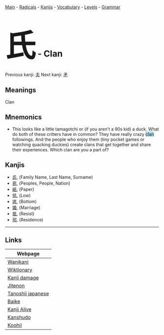 <style> bigfont {font-size: 100px}</style>
[Main](../README.md) -
[Radicals](../radicals.md) -
[Kanjis](../kanjis.md) -
[Vocabulary](../vocabulary.md) -
[Levels](../levels.md) -
[Grammar](../grammar.md)
# <bigfont> 氏</bigfont> - Clan 

Previous kanji: [夫](夫.md) Next kanji: [矛](矛.md) 

## Meanings
 Clan
## Mnemonics
 * This looks like a little tamagotchi or (if you aren't a 90s kid) a duck. What do both of these critters have in common? They have really crazy <span style="background-color:#ADD8E6"> clan</span> followings. And the people who enjoy them (tiny pocket games or watching quacking duckies) create clans that get together and share their experiences. Which clan are you a part of?


## Kanjis
 * [氏](../kanjis/氏.md), (Family Name, Last Name, Surname)
* [民](../kanjis/民.md), (Peoples, People, Nation)
* [紙](../kanjis/紙.md), (Paper)
* [低](../kanjis/低.md), (Low)
* [底](../kanjis/底.md), (Bottom)
* [婚](../kanjis/婚.md), (Marriage)
* [抵](../kanjis/抵.md), (Resist)
* [邸](../kanjis/邸.md), (Residence)



---

## Links 

| Webpage |
| --- |
| [Wanikani          ](https://www.wanikani.com/kanji/氏) |
| [Wiktionary        ](https://en.wiktionary.org/wiki/氏) |
| [Kanji damage      ](http://www.kanjidamage.com/kanji/search?utf8=✓&q=氏) |
| [Jitenon           ](https://jitenon.com/kanji/氏) |
| [Tanoshii japanese ](https://www.tanoshiijapanese.com/dictionary/kanji.cfm?k=氏) |
| [Baike             ](https://baike.baidu.com/item/氏) |
| [Kanji Alive       ](https://app.kanjialive.com/氏) |
| [Kanshudo          ](https://www.kanshudo.com/searchmn?q=氏) |
| [Koohii            ](https://kanji.koohii.com/study/kanji/氏) |
